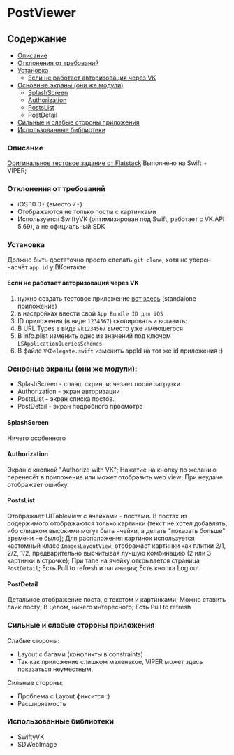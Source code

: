 # PostViewer

## Содержание
* [Описание](#Описание)
* [Отклонения от требований](#Отклонения-от-требований)
* [Установка](#Установка)
  * [Если не работает авторизовация через VK](#Если-не-удалось-авторизоваться-через-vk)
* [Основные экраны (они же модули)](#Основные-экраны-они-же-модули)
  * [SplashScreen](#splashscreen)
  * [Authorization](#authorization)
  * [PostsList](#postslist)
  * [PostDetail](#postdetail)
* [Сильные и слабые стороны приложения](#Сильные-и-слабые-стороны-приложения)
* [Использованные библиотеки](#Использованные-библиотеки)

### Описание
[Оригинальное тестовое задание от Flatstack](https://github.com/fs/test-tasks/blob/master/ios/README.md)
Выполнено на Swift + VIPER;

### Отклонения от требований

* iOS 10.0+ (вместо 7+)
* Отображаются не только посты с картинками
* Используется SwiftyVK (оптимизирован под Swift, работает с VK.API 5.69), а не официальный SDK

### Установка

Должно быть достаточно просто сделать `git clone`, хотя не уверен насчёт `app id` у ВКонтакте.

#### Если не работает авторизовация через VK

1) нужно создать тестовое приложение [вот здесь](https://vk.com/apps?act=manage) (standalone приложение)
2) в настройках ввести свой `App Bundle ID для iOS`
3) ID приложения (в виде `1234567`) скопировать и вставить:
  1) В URL Types в виде `vk1234567` вместо уже имеющегося
  2) В info.plist изменить одно из значений под ключом `LSApplicationQueriesSchemes`
  3) В файле `VKDelegate.swift` изменить appId на тот же id приложения :)

### Основные экраны (они же модули):

* SplashScreen - сплэш скрин, исчезает после загрузки
* Authorization - экран авторизации
* PostsList - экран списка постов.
* PostDetail - экран подробного просмотра

#### SplashScreen
Ничего особенного

#### Authorization
Экран с кнопкой "Authorize with VK";
Нажатие на кнопку по желанию перенесёт  в приложение или может отобразить web view;
При неудаче отображает ошибку.

#### PostsList
Отображает UITableView с ячейками - постами. В постах из содержимого отображаются только картинки (текст не хотел добавлять, ибо слишком высокими могут быть ячейки, а делать "показать больше" времени не было);
Для расположения картинок используется кастомный класс `ImagesLayoutView`; отображает картинки как плитки 2/1, 2/2, 1/2, предварительно высчитывая лучшую комбинацию (2 или 3 картинки в строчке);
При тапе на ячейку открывается страница `PostDetail`;
Есть Pull to refresh и пагинация; Есть кнопка Log out.

#### PostDetail
Детальное отображение поста, с текстом и картинками; Можно ставить лайк посту; В целом, ничего интересного;
Есть Pull to refresh

### Сильные и слабые стороны приложения
Слабые стороны:
* Layout с багами (конфликты в constraints)
* Так как приложение слишком маленькое, VIPER может здесь показаться неуместным.

Сильные стороны:
* Проблема с Layout фиксится :)
* Расширяемость

### Использованные библиотеки
* SwiftyVK
* SDWebImage
